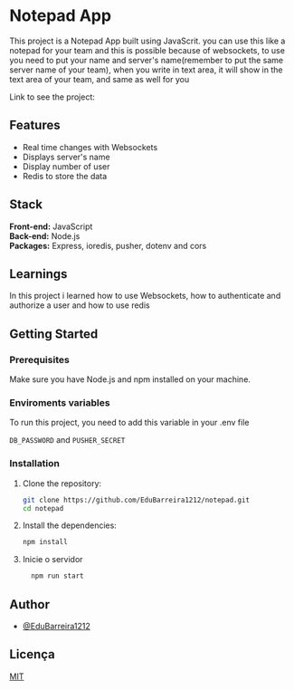 # Notepad App

This project is a Notepad App built using JavaScrit. you can use this like a notepad for your team and this is possible because of websockets, to use you need to put your name and server's name(remember to put the same server name of your team), when you write in text area, it will show in the text area of your team, and same as well for you

Link to see the project: 

## Features

* Real time changes with Websockets
* Displays server's name
* Display number of user
* Redis to store the data


## Stack

**Front-end:** JavaScript  
**Back-end:** Node.js  
**Packages:** Express, ioredis, pusher, dotenv and cors

## Learnings

In this project i learned how to use Websockets, how to authenticate and authorize a user and how to use redis

## Getting Started

### Prerequisites

Make sure you have Node.js and npm installed on your machine.

### Enviroments variables

To run this project, you need to add this variable in your .env file

`DB_PASSWORD` and `PUSHER_SECRET`



### Installation

1. Clone the repository:

    ```bash
    git clone https://github.com/EduBarreira1212/notepad.git
    cd notepad
    ```

2. Install the dependencies:

    ```bash
    npm install
    ```
3. Inicie o servidor

    ```bash
      npm run start
    ```
## Author

- [@EduBarreira1212](https://github.com/EduBarreira1212)


## Licença

[MIT](https://choosealicense.com/licenses/mit/)